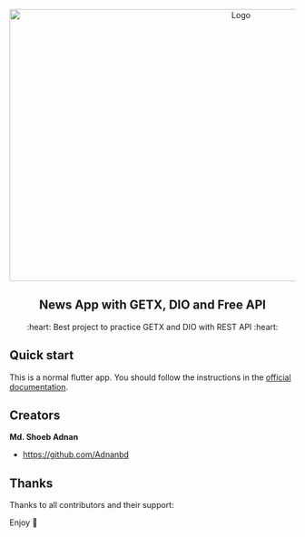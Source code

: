 <p align="center">
  <a href="https://flutter.io/">
    <img src="https://user-images.githubusercontent.com/66549486/159462716-ae6b66a3-d801-426c-8f5f-7576cff4fa18.png" alt="Logo" width=800 height=480>
  </a>
  <h2 align="center">News App with GETX, DIO and Free API</h2>

  <p align="center">
    :heart: Best project to practice GETX and DIO with REST API :heart:
  </p>
</p>


## Quick start

This is a normal flutter app. You should follow the instructions in the [official documentation](https://flutter.io/docs/get-started/install).



## Creators

**Md. Shoeb Adnan**

- <https://github.com/Adnanbd>



## Thanks

Thanks to all contributors and their support:

Enjoy :metal:

